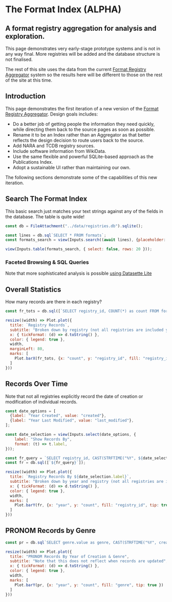 # The Format Index (ALPHA)
## A format registry aggregation for analysis and exploration.

<div class="warning">

This page demonstrates very early-stage prototype systems and is not in any way final. More registries will be added and the database structure is not finalised.

The rest of this site uses the data from the current [Format Registry Aggregator](https://www.digipres.org/formats/) system so the results here will be different to those on the rest of the site at this time.

</div>

## Introduction

This page demonstrates the first iteration of a new version of the [Format Registry Aggregator](https://www.digipres.org/formats/). Design goals includes:

- Do a better job of getting people the information they need quickly, while directing them back to the source pages as soon as possible.
- Rename it to be an Index rather than an Aggregator as that better reflects the design decision to route users back to the source.
- Add NARA and TCDB registry sources.
- Include software information from WikiData.
- Use the same flexible and powerful SQLite-based approach as the Publications Index.
- Adopt a sustainable UI rather than maintaining our own.

The following sections demonstrate some of the capabilities of this new iteration.

## Search The Format Index

This basic search just matches your text strings against any of the fields in the database. The table is quite wide!


```js
const db = FileAttachment("../data/registries.db").sqlite();
```

```js
const lines = db.sql`SELECT * FROM formats`;
const formats_search = view(Inputs.search((await lines), {placeholder: "Search format registry data…"}));
```

```js
view(Inputs.table(formats_search, { select: false, rows: 20 }));
```

### Faceted Browsing & SQL Queries

Note that more sophisticated analysis is possible [using Datasette Lite](https://lite.datasette.io/?url=https://raw.githubusercontent.com/digipres/workbench/main/src/data/registries.db#/registries/formats?_facet_size=8&_searchmode=raw&_facet=registry_id&_facet_array=genres&_facet_array=extensions&_facet_array=iana_media_types)


## Overall Statistics

How many records are there in each registry?

```js
const fr_tots = db.sql([`SELECT registry_id, COUNT(*) as count FROM formats GROUP BY registry_id;`]);
```

<div class="card">

```js
resize((width) => Plot.plot({
  title: `Registry Records`,
  subtitle: "Broken down by registry (not all registries are included yet!)",
  x: { tickFormat: (d) => d.toString() },
  color: { legend: true },
  width,
  marginLeft: 80,
  marks: [
    Plot.barX(fr_tots, {x: "count", y: "registry_id", fill: "registry_id", tip: true })
  ] 
}))
```

</div>


## Records Over Time

Note that not all registries explicitly record the date of creation or modification of individual records.

```js
const date_options = [
  {label: "Year Created", value: "created"},
  {label: "Year Last Modified", value: "last_modified"},
];

const date_selection = view(Inputs.select(date_options, {
    label: "Show Records By",
    format: (t) => t.label,
}));
```


```js
const fr_query = `SELECT registry_id, CAST(STRFTIME("%Y", ${date_selection.value}) AS INT) AS year, COUNT(*) as count FROM formats WHERE ${date_selection.value} != '' GROUP BY registry_id, year;`;
const fr = db.sql([`${fr_query}`]);
```


<div class="card">

```js
resize((width) => Plot.plot({
  title: `Registry Records By ${date_selection.label}`,
  subtitle: "Broken down by year and registry (not all registries are included yet!)",
  x: { tickFormat: (d) => d.toString() },
  color: { legend: true },
  width,
  marks: [
    Plot.barY(fr, {x: "year", y: "count", fill: "registry_id", tip: true })
  ] 
}))
```

</div>

## PRONOM Records by Genre

```js
const pr = db.sql`SELECT genre.value as genre, CAST(STRFTIME("%Y", created) AS INT) AS year, COUNT(*) as count FROM formats, JSON_EACH(formats.genres) genre WHERE registry_id == 'pronom' GROUP BY genre.value, year ORDER BY year;`;
```

<div class="card">

```js
resize((width) => Plot.plot({
  title: "PRONOM Records By Year of Creation & Genre",
  subtitle: "Note that this does not reflect when records are updated",
  x: { tickFormat: (d) => d.toString() },
  color: { legend: true },
  width,
  marks: [
    Plot.barY(pr, {x: "year", y: "count", fill: "genre", tip: true })
  ] 
}))
```

</div>

